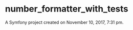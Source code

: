 number_formatter_with_tests
===========================

A Symfony project created on November 10, 2017, 7:31 pm.
